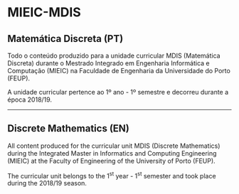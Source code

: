 # MIEIC-MDIS

## Matemática Discreta (PT)
Todo o conteúdo produzido para a unidade curricular MDIS (Matemática Discreta) durante o Mestrado Integrado em Engenharia Informática e Computação (MIEIC) na Faculdade de Engenharia da Universidade do Porto (FEUP).

A unidade curricular pertence ao 1º ano - 1º semestre e decorreu durante a época 2018/19.

-----

## Discrete Mathematics (EN)
All content produced for the curricular unit MDIS (Discrete Mathematics) during the Integrated Master in Informatics and Computing Engineering (MIEIC) at the Faculty of Engineering of the University of Porto (FEUP).

The curricular unit belongs to the 1<sup>st</sup> year - 1<sup>st</sup> semester and took place during the 2018/19 season.
